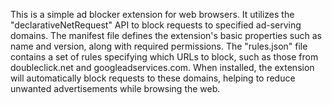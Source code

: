 This is a simple ad blocker extension for web browsers. It utilizes the "declarativeNetRequest" API to block requests to specified ad-serving domains. The manifest file defines the extension's basic properties such as name and version, along with required permissions. The "rules.json" file contains a set of rules specifying which URLs to block, such as those from doubleclick.net and googleadservices.com. When installed, the extension will automatically block requests to these domains, helping to reduce unwanted advertisements while browsing the web.
